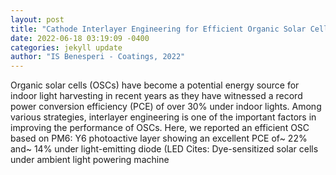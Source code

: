 ```yaml
--- 
layout: post 
title: "Cathode Interlayer Engineering for Efficient Organic Solar Cells under Solar Illumination and Light-Emitting Diode Lamp" 
date: 2022-06-18 03:19:09 -0400 
categories: jekyll update 
author: "IS Benesperi - Coatings, 2022" 
--- 
```

Organic solar cells (OSCs) have become a potential energy source for indoor light harvesting in recent years as they have witnessed a record power conversion efficiency (PCE) of over 30% under indoor lights. Among various strategies, interlayer engineering is one of the important factors in improving the performance of OSCs. Here, we reported an efficient OSC based on PM6: Y6 photoactive layer showing an excellent PCE of~ 22% and~ 14% under light-emitting diode (LED Cites: Dye-sensitized solar cells under ambient light powering machine